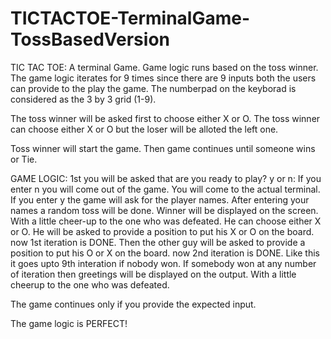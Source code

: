 # TICTACTOE-TerminalGame-TossBasedVersion
TIC TAC TOE: 
A terminal Game. 
Game logic runs based on the toss winner.
The game logic iterates for 9 times since there are 9 inputs both the users can provide to the play the game.
The numberpad on the keyborad is considered as the 3 by 3 grid (1-9).

The toss winner will be asked first to choose either X or O.
The toss winner can choose either X or O but the loser will be alloted the left one.

Toss winner will start the game.
Then game continues until someone wins or Tie.

GAME LOGIC:
1st you will be asked that are you ready to play? y or n:
If you enter n you will come out of the game. You will come to the actual terminal.
If you enter y the game will ask for the player names.
After entering your names a random toss will be done.
Winner will be displayed on the screen. With a little cheer-up to the one who was defeated.
He can choose either X or O.
He will be asked to provide a position to put his X or O on the board.
now 1st iteration is DONE.
Then the other guy will be asked to provide a position to put his O or X on the board.
now 2nd iteration is DONE.
Like this it goes upto 9th interation if nobody won.
If somebody won at any number of iteration then greetings will be displayed on the output. With a little cheerup to the one who was defeated.

The game continues only if you provide the expected input.
  
The game logic is PERFECT!

